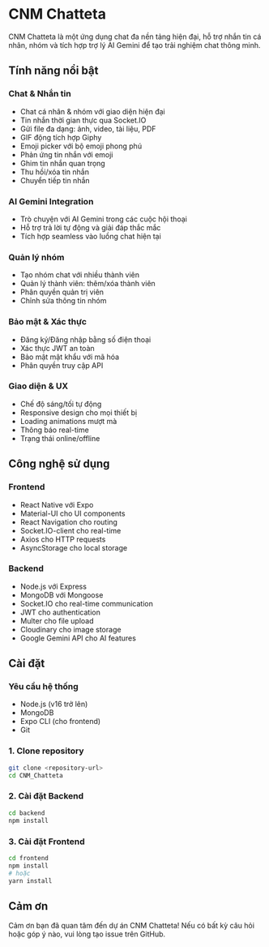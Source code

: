 # CNM Chatteta

CNM Chatteta là một ứng dụng chat đa nền tảng hiện đại, hỗ trợ nhắn tin cá nhân, nhóm và tích hợp trợ lý AI Gemini để tạo trải nghiệm chat thông minh.

## Tính năng nổi bật

### Chat & Nhắn tin
- Chat cá nhân & nhóm với giao diện hiện đại
- Tin nhắn thời gian thực qua Socket.IO
- Gửi file đa dạng: ảnh, video, tài liệu, PDF
- GIF động tích hợp Giphy
- Emoji picker với bộ emoji phong phú
- Phản ứng tin nhắn với emoji
- Ghim tin nhắn quan trọng
- Thu hồi/xóa tin nhắn
- Chuyển tiếp tin nhắn

### AI Gemini Integration
- Trò chuyện với AI Gemini trong các cuộc hội thoại
- Hỗ trợ trả lời tự động và giải đáp thắc mắc
- Tích hợp seamless vào luồng chat hiện tại

### Quản lý nhóm
- Tạo nhóm chat với nhiều thành viên
- Quản lý thành viên: thêm/xóa thành viên
- Phân quyền quản trị viên
- Chỉnh sửa thông tin nhóm

### Bảo mật & Xác thực
- Đăng ký/Đăng nhập bằng số điện thoại
- Xác thực JWT an toàn
- Bảo mật mật khẩu với mã hóa
- Phân quyền truy cập API

### Giao diện & UX
- Chế độ sáng/tối tự động
- Responsive design cho mọi thiết bị
- Loading animations mượt mà
- Thông báo real-time
- Trạng thái online/offline

## Công nghệ sử dụng

### Frontend
- React Native với Expo
- Material-UI cho UI components
- React Navigation cho routing
- Socket.IO-client cho real-time
- Axios cho HTTP requests
- AsyncStorage cho local storage

### Backend
- Node.js với Express
- MongoDB với Mongoose
- Socket.IO cho real-time communication
- JWT cho authentication
- Multer cho file upload
- Cloudinary cho image storage
- Google Gemini API cho AI features

## Cài đặt

### Yêu cầu hệ thống
- Node.js (v16 trở lên)
- MongoDB
- Expo CLI (cho frontend)
- Git

### 1. Clone repository
```bash
git clone <repository-url>
cd CNM_Chatteta
```

### 2. Cài đặt Backend
```bash
cd backend
npm install
```

### 3. Cài đặt Frontend
```bash
cd frontend
npm install
# hoặc
yarn install
```
## Cảm ơn

Cảm ơn bạn đã quan tâm đến dự án CNM Chatteta! Nếu có bất kỳ câu hỏi hoặc góp ý nào, vui lòng tạo issue trên GitHub. 

